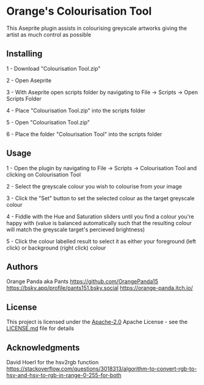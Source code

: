 # Orange's Colourisation Tool

This Aseprite plugin assists in colourising greyscale artworks giving the artist as much control as possible

## Installing

1 - Download "Colourisation Tool.zip"

2 - Open Aseprite

3 - With Aseprite open scripts folder by navigating to File -> Scripts -> Open Scripts Folder

4 - Place "Colourisation Tool.zip" into the scripts folder

5 - Open "Colourisation Tool.zip"

6 - Place the folder "Colourisation Tool" into the scripts folder

## Usage

1 - Open the plugin by navigating to File -> Scripts -> Colourisation Tool and clicking on Colourisation Tool

2 - Select the greyscale colour you wish to colourise from your image

3 - Click the "Set" button to set the selected colour as the target greyscale colour

4 - Fiddle with the Hue and Saturation sliders until you find a colour you're happy with (value is balanced automatically such that the resulting colour will match the greyscale target's percieved brightness)

5 - Click the colour labelled result to select it as either your foreground (left click) or background (right click) colour

## Authors
  Orange Panda aka Pants
    https://github.com/OrangePanda15
    https://bsky.app/profile/pants151.bsky.social
    https://orange-panda.itch.io/

## License

This project is licensed under the [Apache-2.0](LICENSE.md)
Apache License - see the [LICENSE.md](LICENSE.md) file for
details

## Acknowledgments

David Hoerl for the hsv2rgb function https://stackoverflow.com/questions/3018313/algorithm-to-convert-rgb-to-hsv-and-hsv-to-rgb-in-range-0-255-for-both
